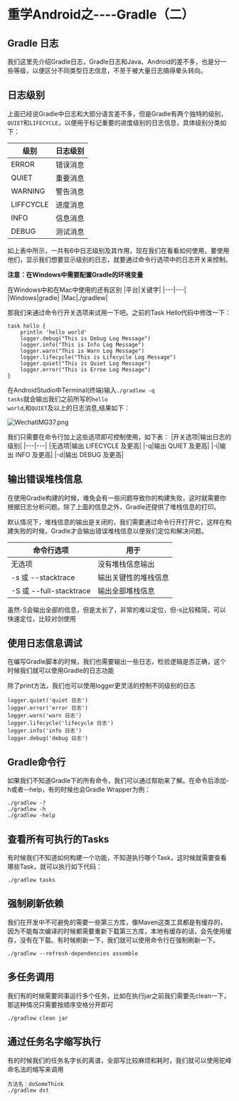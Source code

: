 # 重学Android之----Gradle（二）

## Gradle 日志

我们这里先介绍Gradle日志，Gradle日志和Java、Android的差不多，也是分一些等级，以便区分不同类型日志信息，不至于被大量日志搞得晕头转向。

## 日志级别

上面已经说Gradle中日志和大部分语言差不多，但是Gradle有两个独特的级别，<code>QUIET</code>和<code>LIFECYCLE</code>，以便用于标记重要的进度级别的日志信息，具体级别分类如下：

|级别|日志级别|
|---|---|
|ERROR|错误消息|
|QUIET|重要消息|
|WARNING|警告消息|
|LIFFCYCLE|进度消息|
|INFO|信息消息|
|DEBUG|测试消息|

如上表中所示，一共有6中日志级别及其作用，现在我们在看看如何使用，要使用他们，显示我们想要显示级别的日志，就要通过命令行选项中的日志开关来控制。

<b>注意：在Windows中需要配置Gradle的环境变量</b>

在Windows中和在Mac中使用的还有区别
|平台|关键字|
|---|---|
|Windows|gradle|
|Mac|./gradlew|

那我们来通过命令行开关选项来试用一下吧。之前的Task Hello代码中修改一下：
~~~
task hello {
    println 'hello world'
    logger.debug("This is Debug Log Message")
    logger.info("This is Info Log Message")
    logger.warn("This is Warn Log Message")
    logger.lifecycle("This is Lifecycle Log Message")
    logger.quiet("This is Quiet Log Message")
    logger.error("This is Erroe Log Message")
}
~~~

在AndroidStudio中Terminal(终端)输入<code>./gradlew -q tasks</code>就会输出我们之前所写的<code>hello world</code>,和<code>QUIET</code>及以上的日志消息,结果如下：

![WechatIMG37.png](https://p6-juejin.byteimg.com/tos-cn-i-k3u1fbpfcp/8a0bb3db1dbc4ab98596812340a0aad6~tplv-k3u1fbpfcp-watermark.image?)

我们只需要在命令行加上这些选项即可控制使用，如下表：
|开关选项|输出日志的级别|
|---|---|
|无选项|输出 LIFECYCLE 及更高|
|-q|输出 QUIET 及更高|
|-i|输出 INFO 及更高|
|-d|输出 DEBUG 及更高|

## 输出错误堆栈信息

在使用Gradle构建的时候，难免会有一些问题导致你的构建失败，这时就需要你根据日志分析问题。除了上面的信息之外，Gradle还提供了堆栈信息的打印。

默认情况下，堆栈信息的输出是关闭的，我们需要通过命令行开打开它，这样在构建失败的时候，Gradle才会输出错误堆栈信息以便我们定位和解决问题。

|命令行选项|用于|
|---|---|
|无选项|没有堆栈信息输出|
|-s 或 --stacktrace|输出关键性的堆栈信息|
|-S 或 --full-stacktrace|输出全部堆栈信息|

虽然-S会输出全部的信息，但是太长了，非常的难以定位，但-s比较精简，可以快速定位，比较对剑使用

## 使用日志信息调试

在编写Gradle脚本的时候，我们也需要输出一些日志，检验逻辑是否正确，这个时候我们就可以使用Gradle的日志功能

除了print方法，我们也可以使用logger更灵活的控制不同级别的日志

~~~logger
logger.quiet('quiet 日志')
logger.error('error 日志')
logger.warn('warn 日志')
logger.lifecycle('lifecycle 日志')
logger.info('info 日志')
logger.debug('debug 日志')
~~~

## Gradle命令行

如果我们不知道Gradle下的所有命令，我们可以通过帮助来了解。在命令后添加-h或者--help，有的时候也会Gradle Wrapper为例：

~~~
./gradlew -?
./gradlew -h
./gradlew -help
~~~

## 查看所有可执行的Tasks

有时候我们不知道如何构建一个功能，不知道执行哪个Task，这时候就需要查看哪些Task，就可以执行如下代码：

~~~
./gradlew tasks
~~~

## 强制刷新依赖

我们在开发中不可避免的需要一些第三方库，像Maven这类工具都是有缓存的，因为不能每次编译的时候都需要重新下载第三方库，本地有缓存的话，会先使用缓存，没有在下载。有时候刷新一下，我们就可以使用命令行在强制刷新一下。

~~~
./gradlew --refresh-dependencies assemble
~~~

## 多任务调用

我们有的时候需要同事运行多个任务，比如在执行jar之前我们需要先clean一下，那这种情况只需要按顺序空格分开即可

~~~
./gradlew clean jar
~~~

## 通过任务名字缩写执行

有的时候我们的任务名字长的离谱，全部写比较麻烦和耗时，我们就可以使用驼峰命名法的缩写来调用

~~~
方法名：doSomeThink
./gradlew dst
~~~